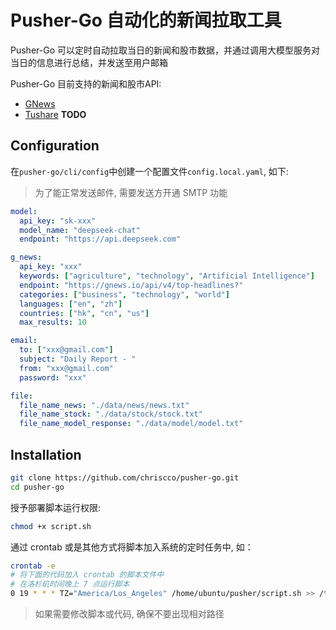 # Pusher-Go 自动化的新闻拉取工具 

Pusher-Go 可以定时自动拉取当日的新闻和股市数据，并通过调用大模型服务对当日的信息进行总结，并发送至用户邮箱

Pusher-Go 目前支持的新闻和股市API: 

- [GNews](https://gnews.io)
- [Tushare](https://tushare.pro) **TODO**
## Configuration 
在```pusher-go/cli/config```中创建一个配置文件```config.local.yaml```, 如下: 

> 为了能正常发送邮件, 需要发送方开通 SMTP 功能
```yaml
model: 
  api_key: "sk-xxx"
  model_name: "deepseek-chat"
  endpoint: "https://api.deepseek.com"

g_news: 
  api_key: "xxx"
  keywords: ["agriculture", "technology", "Artificial Intelligence"]
  endpoint: "https://gnews.io/api/v4/top-headlines?" 
  categories: ["business", "technology", "world"]
  languages: ["en", "zh"] 
  countries: ["hk", "cn", "us"] 
  max_results: 10

email: 
  to: ["xxx@gmail.com"]
  subject: "Daily Report - "
  from: "xxx@gmail.com" 
  password: "xxx"

file: 
  file_name_news: "./data/news/news.txt"
  file_name_stock: "./data/stock/stock.txt" 
  file_name_model_response: "./data/model/model.txt"
```

## Installation 

```bash
git clone https://github.com/chriscco/pusher-go.git
cd pusher-go
```
授予部署脚本运行权限: 
```bash
chmod +x script.sh 
```
通过 crontab 或是其他方式将脚本加入系统的定时任务中, 如： 
```bash
crontab -e
# 将下面的代码加入 crontab 的脚本文件中
# 在洛杉矶时间晚上 7 点运行脚本
0 19 * * * TZ="America/Los_Angeles" /home/ubuntu/pusher/script.sh >> /tmp/cron_debug.log 2>&1
```
> 如果需要修改脚本或代码, 确保不要出现相对路径
